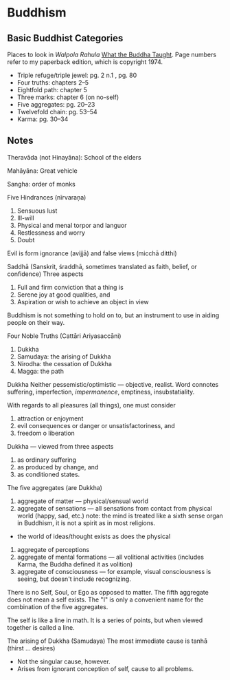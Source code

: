 # Buddhism

## Basic Buddhist Categories

Places to look in *Walpola Rahula* [What the Buddha
Taught](https://www.goodreads.com/book/show/390562.What_the_Buddha_Taught).
Page numbers refer to my paperback edition, which is copyright 1974.

* Triple refuge/triple jewel: pg. 2 n.1 , pg. 80
* Four truths: chapters 2–5
* Eightfold path: chapter 5
* Three marks: chapter 6 (on no-self)
* Five aggregates: pg. 20–23
* Twelvefold chain: pg. 53–54
* Karma: pg. 30–34

## Notes

Theravāda (not Hinayāna): School of the elders

Mahāyāna: Great vehicle

Sangha: order of monks

Five Hindrances (nīrvaraņa)
1. Sensuous lust
1. Ill-will
1. Physical and menal torpor and languor
1. Restlessness and worry
1. Doubt

Evil is form ignorance (avijjā) and false views (micchā ditthi)

Saddhā (Sanskrit, śraddhā, sometimes translated as faith, belief, or
confidence)
Three aspects
1. Full and firm conviction that a thing is
1. Serene joy at good qualities, and
1. Aspiration or wish to achieve an object in view

Buddhism is not something to hold on to, but an instrument to use in aiding
people on their way.

Four Noble Truths (Cattāri Ariyasaccāni)
1. Dukkha
1. Samudaya: the arising of Dukkha
1. Nirodha: the cessation of Dukkha
1. Magga: the path

Dukkha
Neither pessemistic/optimistic — objective, realist.
Word connotes suffering, imperfection, *impermanence*, emptiness,
insubstatiality.

With regards to all pleasures (all things), one must consider
1. attraction or enjoyment
1. evil consequences or danger or unsatisfactoriness, and
1. freedom o liberation

Dukkha — viewed from three aspects
1. as ordinary suffering
1. as produced by change, and
1. as conditioned states.

The five aggregates (are Dukkha)
1. aggregate of matter — physical/sensual world
1. aggregate of sensations — all sensations from contact from physical world
  (happy, sad, etc.)
  note: the mind is treated like a sixth sense organ in Buddhism, it is not a
  spirit as in most religions.
  - the world of ideas/thought exists as does the physical
1. aggregate of perceptions
1. aggregate of mental formations — all volitional activities (includes Karma,
  the Buddha defined it as volition)
1. aggregate of consciousness — for example, visual consciousness is seeing,
  but doesn't include recognizing.

There is no Self, Soul, or Ego as opposed to matter.
  The fifth aggregate does not mean a self exists.
  The "I" is only a convenient name for the combination of the five
  aggregates.

The self is like a line in math. It is a series of points, but when viewed
together is called a line.

The arising of Dukkha (Samudaya)
The most immediate cause is tanhā (thirst ... desires)
- Not the singular cause, however.
- Arises from ignorant conception of self, cause to all problems.
